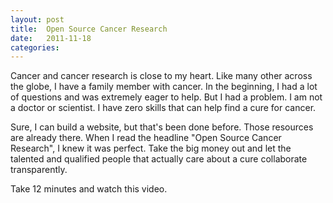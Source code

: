 ```yaml
---
layout: post
title:  Open Source Cancer Research
date:   2011-11-18
categories:
---
```


Cancer and cancer research is close to my heart. Like many other across the globe, I have a family member with cancer. In the beginning, I had a lot of questions and was extremely eager to help. But I had a problem. I am not a doctor or scientist. I have zero skills that can help find a cure for cancer.

Sure, I can build a website, but that's been done before. Those resources are already there. When I read the headline "Open Source Cancer Research", I knew it was perfect. Take the big money out and let the talented and qualified people that actually care about a cure collaborate transparently.

Take 12 minutes and watch this video.


<object width="526" height="374">
<param name="movie" value="http://video.ted.com/assets/player/swf/EmbedPlayer.swf"></param>
<param name="allowFullScreen" value="true" />
<param name="allowScriptAccess" value="always"/>
<param name="wmode" value="transparent"></param>
<param name="bgColor" value="#ffffff"></param>
<param name="flashvars" value="vu=http://video.ted.com/talk/stream/2011X/Blank/JayBradner_2011X-320k.mp4&su=http://images.ted.com/images/ted/tedindex/embed-posters/JayBradner_2011X-embed.jpg&vw=512&vh=288&ap=0&ti=1256&lang=en&introDuration=15330&adDuration=4000&postAdDuration=830&adKeys=talk=jay_bradner_open_source_cancer_research;year=2011;theme=not_business_as_usual;theme=tales_of_invention;theme=medicine_without_borders;event=TEDxBoston+2011;tag=Business;tag=Science;tag=cancer;tag=medical+research;tag=open-source;&preAdTag=tconf.ted/embed;tile=1;sz=512x288;" />
<embed src="http://video.ted.com/assets/player/swf/EmbedPlayer.swf" pluginspace="http://www.macromedia.com/go/getflashplayer" type="application/x-shockwave-flash" wmode="transparent" bgColor="#ffffff" width="526" height="374" allowFullScreen="true" allowScriptAccess="always" flashvars="vu=http://video.ted.com/talk/stream/2011X/Blank/JayBradner_2011X-320k.mp4&su=http://images.ted.com/images/ted/tedindex/embed-posters/JayBradner_2011X-embed.jpg&vw=512&vh=288&ap=0&ti=1256&lang=en&introDuration=15330&adDuration=4000&postAdDuration=830&adKeys=talk=jay_bradner_open_source_cancer_research;year=2011;theme=not_business_as_usual;theme=tales_of_invention;theme=medicine_without_borders;event=TEDxBoston+2011;tag=Business;tag=Science;tag=cancer;tag=medical+research;tag=open-source;&preAdTag=tconf.ted/embed;tile=1;sz=512x288;"></embed>
</object>

